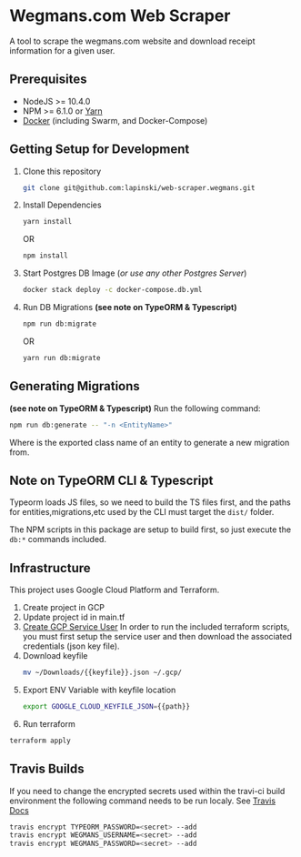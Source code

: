 # Wegmans.com Web Scraper
A tool to scrape the wegmans.com website and download receipt information for a given user.

## Prerequisites
* NodeJS >= 10.4.0
* NPM >= 6.1.0 or [Yarn](https://yarnpkg.com/en/docs/install)
* [Docker](https://docs.docker.com/install/) (including Swarm, and Docker-Compose)

## Getting Setup for Development
1. Clone this repository
   ```bash
   git clone git@github.com:lapinski/web-scraper.wegmans.git
   ```

2. Install Dependencies
    ```bash
    yarn install
    ``` 
    OR
    ```bash
    npm install
    ```

3. Start Postgres DB Image (*or use any other Postgres Server*)
    ```bash
    docker stack deploy -c docker-compose.db.yml 
    ```
    
4. Run DB Migrations **(see note on TypeORM & Typescript)**
    ```bash
    npm run db:migrate
    ```
    OR
    ```bash
    yarn run db:migrate
    ```

## Generating Migrations
**(see note on TypeORM & Typescript)**
Run the following command:
```bash
npm run db:generate -- "-n <EntityName>"
```
Where <EntityName> is the exported class name of an entity to generate a new migration from.


## Note on TypeORM CLI & Typescript
Typeorm loads JS files, so we need to build the TS files first, and the paths for entities,migrations,etc used by
the CLI must target the ```dist/``` folder.

The NPM scripts in this package are setup to build first, so just execute the ```db:*``` commands included.

## Infrastructure
This project uses Google Cloud Platform and Terraform.

1. Create project in GCP
2. Update project id in main.tf
3. [Create GCP Service User](https://cloud.google.com/docs/authentication/getting-started)
    In order to run the included terraform scripts, you must first setup the service user 
    and then download the associated credentials (json key file).
4. Download keyfile
    ```bash
    mv ~/Downloads/{{keyfile}}.json ~/.gcp/
    ```
5. Export ENV Variable with keyfile location
    ```bash
    export GOOGLE_CLOUD_KEYFILE_JSON={{path}}    
    ```
6. Run terraform
```bash
terraform apply
```

## Travis Builds
If you need to change the encrypted secrets used within the travi-ci build environment
the following command needs to be run localy. See [Travis Docs](https://docs.travis-ci.com/user/environment-variables/#encrypting-environment-variables)
```sh
travis encrypt TYPEORM_PASSWORD=<secret> --add
travis encrypt WEGMANS_USERNAME=<secret> --add
travis encrypt WEGMANS_PASSWORD=<secret> --add
```